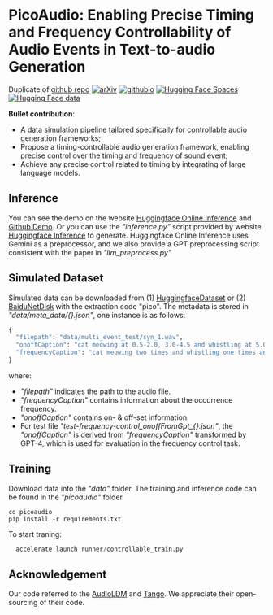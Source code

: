 # PicoAudio: Enabling Precise Timing and Frequency Controllability of Audio Events in Text-to-audio Generation
Duplicate of [github repo](https://github.com/zeyuxie29/PicoAudio)
[![arXiv](https://img.shields.io/badge/arXiv-2407.02869v2-brightgreen.svg?style=flat-square)](https://arxiv.org/abs/2407.02869v2)
[![githubio](https://img.shields.io/badge/GitHub.io-Audio_Samples-blue?logo=Github&style=flat-square)](https://zeyuxie29.github.io/PicoAudio.github.io/)
[![Hugging Face Spaces](https://img.shields.io/badge/%F0%9F%A4%97%20Hugging%20Face-Spaces-blue)](https://huggingface.co/spaces/ZeyuXie/PicoAudio)
[![Hugging Face data](https://img.shields.io/badge/%F0%9F%A4%97%20Hugging%20Face-Dataset-blue)](https://huggingface.co/datasets/ZeyuXie/PicoAudio/tree/main)

**Bullet contribution**:
* A data simulation pipeline tailored specifically for controllable audio generation frameworks;
* Propose a timing-controllable audio generation framework, enabling precise control over the timing and frequency of sound event;
* Achieve any precise control related to timing by integrating of large language models.
  
## Inference
You can see the demo on the website [Huggingface Online Inference](https://huggingface.co/spaces/ZeyuXie/PicoAudio) and [Github Demo](https://zeyuxie29.github.io/PicoAudio.github.io).
Or you can use the *"inference.py"* script provided by website [Huggingface Inference](https://huggingface.co/spaces/ZeyuXie/PicoAudio/tree/main) to generate.
Huggingface Online Inference uses Gemini as a preprocessor, and we also provide a GPT preprocessing script consistent with the paper in *"llm_preprocess.py"*

## Simulated Dataset
Simulated data can be downloaded from (1) [HuggingfaceDataset](https://huggingface.co/datasets/ZeyuXie/PicoAudio/tree/main) or (2) [BaiduNetDisk](https://pan.baidu.com/s/1rGrcjtQCEYFpr3o6y9wI8Q?pwd=pico) with the extraction code "pico". 
The metadata is stored in *"data/meta_data/{}.json"*, one instance is as follows:
```python
{
  "filepath": "data/multi_event_test/syn_1.wav",
  "onoffCaption": "cat meowing at 0.5-2.0, 3.0-4.5 and whistling at 5.0-6.5 and explosion at 7.0-8.0, 8.5-9.5",
  "frequencyCaption": "cat meowing two times and whistling one times and explosion two times"
}
```
where:
* *"filepath"* indicates the path to the audio file.  
* *"frequencyCaption"* contains information about the occurrence frequency.
* *"onoffCaption"* contains on- & off-set information.
* For test file *"test-frequency-control_onoffFromGpt_{}.json"*, the *"onoffCaption"* is derived from *"frequencyCaption"* transformed by GPT-4, which is used for evaluation in the frequency control task.

## Training 
Download data into the *"data"* folder. 
The training and inference code can be found in the *"picoaudio"* folder.
```shell
cd picoaudio
pip install -r requirements.txt
```
To start traning:
```python
  accelerate launch runner/controllable_train.py
```

## Acknowledgement
Our code referred to the [AudioLDM](https://github.com/haoheliu/AudioLDM) and [Tango](https://github.com/declare-lab/tango). We appreciate their open-sourcing of their code.

<!--
### Hi there 👋
**PicoAudio/PicoAudio** is a ✨ _special_ ✨ repository because its `README.md` (this file) appears on your GitHub profile.

Here are some ideas to get you started:

- 🔭 I’m currently working on ...
- 🌱 I’m currently learning ...
- 👯 I’m looking to collaborate on ...
- 🤔 I’m looking for help with ...
- 💬 Ask me about ...
- 📫 How to reach me: ...
- 😄 Pronouns: ...
- ⚡ Fun fact: ...
-->
